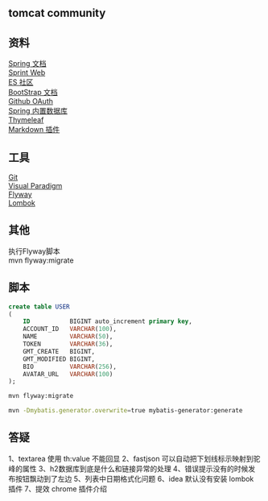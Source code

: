 ## tomcat community

## 资料
[Spring 文档](https://spring.io/guides)  
[Sprint Web](https://spring.io/guides/gs/serving-web-content/)  
[ES 社区](https://elasticsearch.cn/explore)  
[BootStrap 文档](https://v3.bootcss.com/components/)  
[Github OAuth](https://developer.github.com/apps/building-oauth-apps/creating-an-oauth-app/)  
[Spring 内置数据库](https://docs.spring.io/spring-boot/docs/current/reference/htmlsingle/#boot-features-embedded-database-support)  
[Thymeleaf](https://www.thymeleaf.org/doc/tutorials/3.0/usingthymeleaf.html#setting-attribute-values)   
[Markdown 插件](http://editor.md.ipandao.com/)

## 工具
[Git](https://git-scm.com/download)  
[Visual Paradigm](https://www.visual-paradigm.com)  
[Flyway](https://flywaydb.org/getstarted/firststeps/maven)  
[Lombok](https://projectlombok.org/)

## 其他
执行Flyway脚本  
mvn flyway:migrate

## 脚本
```sql
create table USER
(
    ID           BIGINT auto_increment primary key,
    ACCOUNT_ID   VARCHAR(100),
    NAME         VARCHAR(50),
    TOKEN        VARCHAR(36),
    GMT_CREATE   BIGINT,
    GMT_MODIFIED BIGINT,
    BIO          VARCHAR(256),
    AVATAR_URL   VARCHAR(100)
);
```
```bash
mvn flyway:migrate

mvn -Dmybatis.generator.overwrite=true mybatis-generator:generate
```

## 答疑
1、textarea 使用 th:value 不能回显
2、fastjson 可以自动把下划线标示映射到驼峰的属性
3、h2数据库到底是什么和链接异常的处理
4、错误提示没有的时候发布按钮飘动到了左边
5、列表中日期格式化问题
6、idea 默认没有安装 lombok 插件
7、提效 chrome 插件介绍